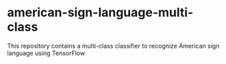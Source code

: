 # american-sign-language-multi-class
This repository contains a multi-class classifier to recognize American sign language using TensorFlow
